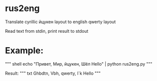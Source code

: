 # rus2eng
Translate cyrillic йцукен layout to english qwerty layout


Read text from stdin, print result to stdout


# Example:

""" shell
echo "Привет, Мир, йцукен, Шёл Hello" | python rus2eng.py
"""

Result:
""" txt
Ghbdtn, Vbh, qwerty, I`k Hello
"""
